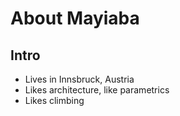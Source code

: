 # About Mayiaba
## Intro

- Lives in Innsbruck, Austria
- Likes architecture, like parametrics
- Likes climbing
